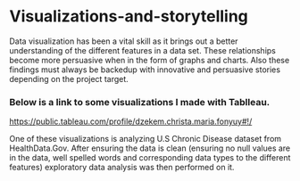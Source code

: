 # Visualizations-and-storytelling

Data visualization has been a vital skill as it brings out a better understanding of the different features in a data set.
These relationships become more persuasive when in the form of graphs and charts. Also these findings must always be backedup 
with innovative and persuasive stories depending on the project target. 

### Below is a link to some visualizations I made with Tablleau.

https://public.tableau.com/profile/dzekem.christa.maria.fonyuy#!/

One of these visualizations is analyzing U.S Chronic Disease dataset from HealthData.Gov. After ensuring the data is clean (ensuring no null values are in the data, well spelled words and corresponding data types to the different features) exploratory data analysis was then performed on it.




